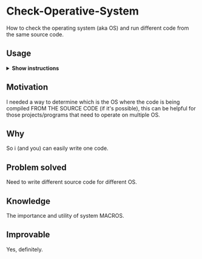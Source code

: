 # Check-Operative-System

How to check the operating system (aka OS) and run different code from the same source code.

## Usage

<details><summary><b>Show instructions</b></summary>

1. Download and compile:
  ```sh
  $ g++ -std=c++11 mani.cpp unix_functions.cpp windows_functions.cpp -o CheckOS
  
  $ ./CheckOS
  ```
 
</details>

## Motivation

I needed a way to determine which is the OS where the code is being compiled FROM THE SOURCE 
CODE (if it's possible), this can be helpful for those projects/programs that need to operate 
on multiple OS.

## Why

So i (and you) can easily write one code.

## Problem solved

Need to write different source code for different OS.

## Knowledge

The importance and utility of system MACROS.

## Improvable

Yes, definitely.
